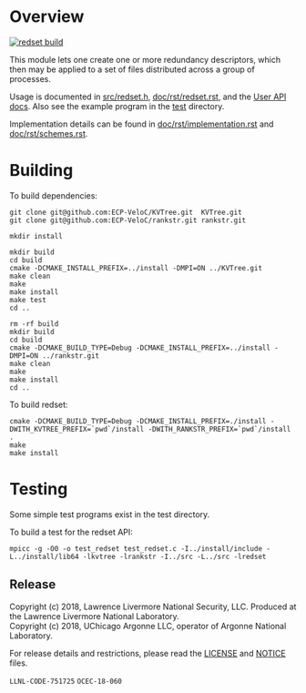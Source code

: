 # Overview

[![redset build](https://github.com/ECP-VeloC/redset/actions/workflows/build-and-test.yml/badge.svg)](https://github.com/ECP-VeloC/redset/actions/workflows/build-and-test.yml)

This module lets one create one or more redundancy descriptors,
which then may be applied to a set of files distributed across a group of processes.

Usage is documented in [src/redset.h](src/redset.h), [doc/rst/redset.rst](doc/rst/redset.rst), and the [User API docs](https://ecp-veloc.github.io/component-user-docs/group__redset.html).
Also see the example program in the [test](test) directory.

Implementation details can be found in [doc/rst/implementation.rst](doc/rst/implementation.rst) and [doc/rst/schemes.rst](doc/rst/schemes.rst).

# Building

To build dependencies:

    git clone git@github.com:ECP-VeloC/KVTree.git  KVTree.git
    git clone git@github.com:ECP-VeloC/rankstr.git rankstr.git

    mkdir install

    mkdir build
    cd build
    cmake -DCMAKE_INSTALL_PREFIX=../install -DMPI=ON ../KVTree.git
    make clean
    make
    make install
    make test
    cd ..

    rm -rf build
    mkdir build
    cd build
    cmake -DCMAKE_BUILD_TYPE=Debug -DCMAKE_INSTALL_PREFIX=../install -DMPI=ON ../rankstr.git
    make clean
    make
    make install
    cd ..

To build redset:

    cmake -DCMAKE_BUILD_TYPE=Debug -DCMAKE_INSTALL_PREFIX=./install -DWITH_KVTREE_PREFIX=`pwd`/install -DWITH_RANKSTR_PREFIX=`pwd`/install .
    make
    make install

# Testing
Some simple test programs exist in the test directory.

To build a test for the redset API:

    mpicc -g -O0 -o test_redset test_redset.c -I../install/include -L../install/lib64 -lkvtree -lrankstr -I../src -L../src -lredset

## Release

Copyright (c) 2018, Lawrence Livermore National Security, LLC.
Produced at the Lawrence Livermore National Laboratory.
<br>
Copyright (c) 2018, UChicago Argonne LLC, operator of Argonne National Laboratory.


For release details and restrictions, please read the [LICENSE]() and [NOTICE]() files.

`LLNL-CODE-751725` `OCEC-18-060`
